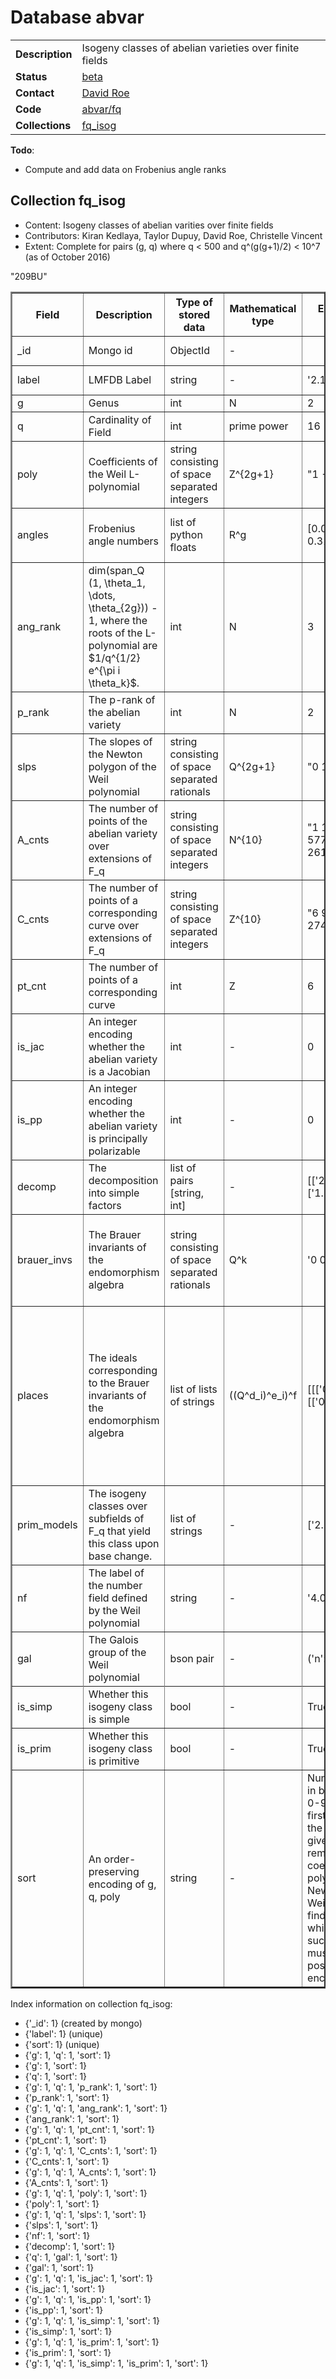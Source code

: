 # Database abvar

| | |
|---|---|
|**Description**|Isogeny classes of abelian varieties over finite fields|
|**Status**|[beta](http://beta.lmfdb.org/Variety/Abelian/Fq/)|
|**Contact**|[David Roe](https://github.com/roed314)|
|**Code**|[abvar/fq](https://github.com/LMFDB/lmfdb/tree/master/lmfdb/abvar/fq)|
|**Collections**|[fq_isog](http://beta.lmfdb.org/api/abvar/fq_isog)|

**Todo**:
* Compute and add data on Frobenius angle ranks

## Collection fq_isog

* Content: Isogeny classes of abelian varities over finite fields
* Contributors: Kiran Kedlaya, Taylor Dupuy, David Roe, Christelle Vincent
* Extent: Complete for pairs (g, q) where q < 500 and q^(g(g+1)/2) < 10^7 (as of October 2016)

<table border=2>
<tr>
<th>Field</th>
<th>Description</th>
<th>Type of stored data</th>
<th>Mathematical type</th>
<th>Example of stored data</th>
<th>Remarks</th>
</tr>

<tr>
<td> _id </td><td> Mongo id </td><td> ObjectId </td><td>-</td><td></td>
<td>assigned by Mongo; contains creation timestamp</td></tr>

<tr>
<td> label </td><td> LMFDB Label </td><td> string </td><td> - </td><td> '2.16.am\_cn' </td>
<td>[Labeling Scheme](http://beta.lmfdb.org/Variety/Abelian/Fq/Labels)</td></tr>

<tr>
<td> g </td><td> Genus </td><td> int </td><td> N </td><td> 2 </td>
<td> The degree of the Weil L-polynomial is 2g. </td></tr>

<tr>
<td> q </td><td> Cardinality of Field </td><td> int </td><td> prime power </td><td> 16 </td>
<td> All of the roots of the Weil L-polynomial have absolute value 1/q^{1/2}. </td></tr>

<tr>
<td> poly </td><td> Coefficients of the Weil L-polynomial </td><td> string consisting of space separated integers </td><td> Z^{2g+1} </td><td> "1 -12 65 -192 256" </td>
<td> The first entry will always be 1 and the last q^g.  For i between 0 and g, a_{2g-i} = q^{g-i} a_i. </td></tr>

<tr>
<td> angles </td><td> Frobenius angle numbers </td><td> list of python floats </td><td> R^g </td><td> [0.0826163580681, 0.320878822416] </td>
<td> The sorted list (with multiplicity) of $\theta$ with $0 \le \theta \le 1$ and $\frac{1}{\sqrt{q}} e^{\pi i \theta}$ a root of the L-polynomial.  There will be g of them unless the list includes 0 or 1. </td></tr>

<tr>
<td> ang_rank </td><td> dim(span_Q (1, \theta_1, \dots, \theta_{2g})) - 1, where the roots of the L-polynomial are $1/q^{1/2} e^{\pi i \theta_k}$.</td>
<td>int</td><td>N</td><td>3</td><td>This might be empty if we haven't computed it yet. Note that the field is plural due to a typo in the original import script.</td></tr>

<tr>
<td> p_rank </td><td> The p-rank of the abelian variety </td><td> int </td><td> N </td><td> 2 </td>
<td> The rank of the p-torsion subgroup of the abelian variety.  Equal to the number of occurences of the slope 0 in the Newton slopes. </td></tr>

<tr>
<td> slps </td><td> The slopes of the Newton polygon of the Weil polynomial </td><td> string consisting of space separated rationals </td><td> Q^{2g+1} </td><td> "0 1/2 1/2 1" </td>
<td> The slopes are in increasing order, are symmetric under the involution s \to 1-s, and the corresponding Newton polygon has endpoints (0,0) and (2g,g).</td></tr>

<tr>
<td> A_cnts </td><td> The number of points of the abelian variety over extensions of F_q </td><td> string consisting of space separated integers </td><td> N^{10} </td><td> "1 19 76 171 961 5776 22051 69939 261364 1113799" </td>
<td> Counts are given for A(F_{q^n}) for $1 \le n \le max(g,10);$ counts over larger extension fields can be determined from these using the Weil conjectures.</td></tr>

<tr>
<td> C_cnts </td><td> The number of points of a corresponding curve over extensions of F_q </td><td> string consisting of space separated integers </td><td> Z^{10} </td><td> "6 9 10 30 87 168 274 513 1086 2178" </td>
<td> If the variety is a Jacobian, these are the point counts of a genus g curve of which this is the Jacobian.  In particular, if any point counts are negative then this abelian variety cannot be a Jacobian.</td></tr>

<tr>
<td> pt_cnt </td><td> The number of points of a corresponding curve </td><td> int </td><td> Z </td><td> 6 </td>
<td>If the variety is a Jacobian, this is the point count of a genus g curve of which this is the Jacobian.</td></tr>

<tr>
<td> is_jac </td><td> An integer encoding whether the abelian variety is a Jacobian </td><td> int </td><td> - </td><td> 0 </td>
<td> 1 means that it is definitely a Jacobian, -1 that it is definitely not, and 0 indicates uncertainty. </td></tr>

<tr>
<td> is_pp </td><td> An integer encoding whether the abelian variety is principally polarizable </td><td> int </td><td> - </td><td> 0 </td>
<td> 1 means that it is definitely principally polarizable, -1 that it is definitely not, and 0 indicates uncertainty. </td></tr>

<tr>
<td> decomp </td><td> The decomposition into simple factors </td><td> list of pairs [string, int] </td><td> - </td><td> [['2.16.am_cn',1], ['1.16.ah',2]] </td>
<td> The first entry in each pair is the label of the factor, the second is its multiplicity. </td></tr>

<tr>
<td> brauer_invs </td><td> The Brauer invariants of the endomorphism algebra </td><td> string consisting of space separated rationals </td><td> Q^k </td><td> '0 0 1/2' </td>
<td>For a simple isogeny class, the number of invariants is the number of primes above p in the number field defined by the Weil polynomial. For a non simple class, the Brauer invariants of its simple factors are concatenated, and they appear in the order in which the factors appear in the field decomposition.</td></tr>

<tr>
<td> places </td><td>The ideals corresponding to the Brauer invariants of the endomorphism algebra</td><td>list of lists of strings</td><td>((Q^d_i)^e_i)^f</td><td>[[['0','1'],['1','1/2']],[['0','3']]]</td><td>The outer set of lists corresponds to the simple factors of the isogeny class (so in the example, this isogeny class is a product of two simple isogeny classes). For each simple factor, the list contains one list per prime above p in the number field defined by the Weil polynomial. This list describes the prime ideal above p by giving the second generator of the ideal (the first generator is p), as a list of the coefficients of the generator when written in terms of a specific basis for the number field. This basis contains the powers of a root of the P-polynomial (which is the Weil polynomial but reversed).</td></tr>

<tr>
<td> prim_models </td><td>The isogeny classes over subfields of F_q that yield this class upon base change.</td><td>list of strings</td><td>-</td><td>['2.2.ab_ab','2.2.b_ab']</td>
<td>If this isogeny class is primitive , the list is empty. Otherwise, the list contains the label of every primitive isogeny class that base changes to this class. This list is complete.</td></tr>

<tr>
<td> nf </td><td> The label of the number field defined by the Weil polynomial </td><td> string </td><td> - </td><td> '4.0.27792.2' </td>
<td>If the number field was not in the database when the isogeny class was added to the database, this string is empty. If the isogeny class is not simple, this is also an empty string.</td></tr>

<tr>
<td> gal </td><td> The Galois group of the Weil polynomial </td><td> bson pair </td><td> - </td><td> ('n': 4, 't': 2) </td>
<td>If the number field was not in the database when the isogeny class was added to the database or the isogeny class is not simple, 't' will be an empty string.</td></tr>
<tr>

<tr>
<td> is_simp </td><td> Whether this isogeny class is simple </td><td> bool </td><td> - </td><td> True </td>
<td></td></tr>

<tr>
<td> is_prim </td><td> Whether this isogeny class is primitive </td><td> bool </td><td> - </td><td> True </td>
<td></td></tr>

<tr>
<td> sort </td><td> An order-preserving encoding of g, q, poly </td><td> string </td><td> - </td> "209BU" </td>
<td> Numbers are encoded in base 62 with digits 0-9, A-Z, a-z. The first character gives g, the second and third give q, and the remainder give the coefficients of the polynomial.  The Newton identites and Weil bound are used to find an interval in which each successive coefficient must lie, and then the possibilites are encoded in order. </td></tr>
</table>

Index information on collection fq_isog:

- {'_id': 1} (created by mongo)
- {'label': 1} (unique)
- {'sort': 1} (unique)
- {'g': 1, 'q': 1, 'sort': 1}
- {'g': 1, 'sort': 1}
- {'q': 1, 'sort': 1}
- {'g': 1, 'q': 1, 'p_rank': 1, 'sort': 1}
- {'p_rank': 1, 'sort': 1}
- {'g': 1, 'q': 1, 'ang_rank': 1, 'sort': 1}
- {'ang_rank': 1, 'sort': 1}
- {'g': 1, 'q': 1, 'pt_cnt': 1, 'sort': 1}
- {'pt_cnt': 1, 'sort': 1}
- {'g': 1, 'q': 1, 'C_cnts': 1, 'sort': 1}
- {'C_cnts': 1, 'sort': 1}
- {'g': 1, 'q': 1, 'A_cnts': 1, 'sort': 1}
- {'A_cnts': 1, 'sort': 1}
- {'g': 1, 'q': 1, 'poly': 1, 'sort': 1}
- {'poly': 1, 'sort': 1}
- {'g': 1, 'q': 1, 'slps': 1, 'sort': 1}
- {'slps': 1, 'sort': 1}
- {'nf': 1, 'sort': 1}
- {'decomp': 1, 'sort': 1}
- {'q': 1, 'gal': 1, 'sort': 1}
- {'gal': 1, 'sort': 1}
- {'g': 1, 'q': 1, 'is_jac': 1, 'sort': 1}
- {'is_jac': 1, 'sort': 1}
- {'g': 1, 'q': 1, 'is_pp': 1, 'sort': 1}
- {'is_pp': 1, 'sort': 1}
- {'g': 1, 'q': 1, 'is_simp': 1, 'sort': 1}
- {'is_simp': 1, 'sort': 1}
- {'g': 1, 'q': 1, 'is_prim': 1, 'sort': 1}
- {'is_prim': 1, 'sort': 1}
- {'g': 1, 'q': 1, 'is_simp': 1, 'is_prim': 1, 'sort': 1}